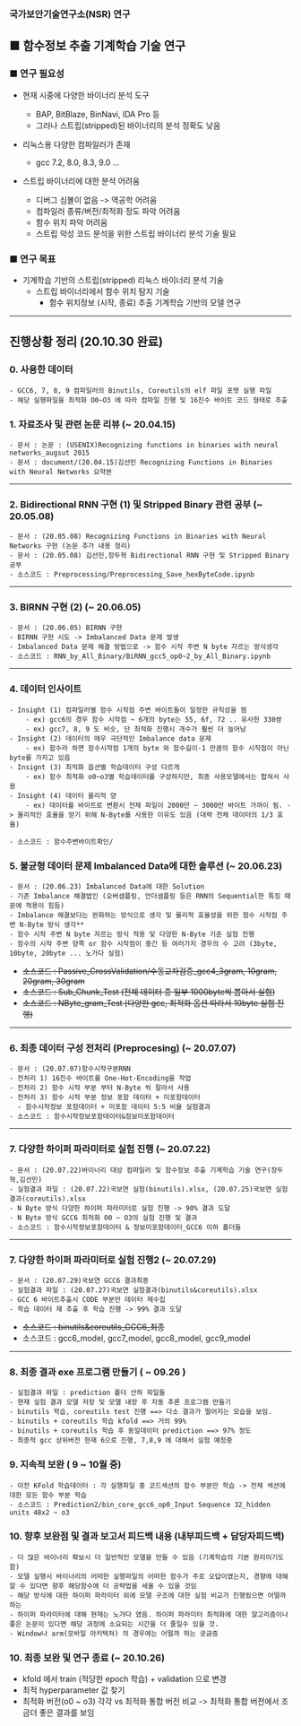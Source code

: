 ### 국가보안기술연구소(NSR) 연구

## ■ 함수정보 추출 기계학습 기술 연구
### ■ 연구 필요성
- 현재 시중에 다양한 바이너리 분석 도구
  - BAP, BitBlaze, BinNavi, IDA Pro 등
  - 그러나 스트립(stripped)된 바이너리의 분석 정확도 낮음

- 리눅스용 다양한 컴파일러가 존재
  - gcc 7.2, 8.0, 8.3, 9.0 …

- 스트립 바이너리에 대한 분석 어려움
  - 디버그 심볼이 없음 -> 역공학 어려움
  - 컴파일러 종류/버전/최적화 정도 파악 어려움
  - 함수 위치 파악 어려움
  - 스트립 악성 코드 분석을 위한 스트립 바이너리 분석 기술 필요

### ■ 연구 목표
- 기계학습 기반의 스트립(stripped) 리눅스 바이너리 분석 기술
  - 스트립 바이너리에서 함수 위치 탐지 기술
    - 함수 위치정보 (시작, 종료) 추출 기계학습 기반의 모델 연구
    
<hr>

## 진행상황 정리 (20.10.30 완료)

### 0. 사용한 데이터
    - GCC6, 7, 8, 9 컴파일러의 Binutils, Coreutils의 elf 파일 포맷 실행 파일
    - 해당 실행파일을 최적화 O0~O3 에 따라 컴파일 진행 및 16진수 바이트 코드 형태로 추출
    
### 1. 자료조사 및 관련 논문 리뷰 (~ 20.04.15) 
    - 문서 : 논문 : (USENIX)Recognizing functions in binaries with neural networks_augsut 2015 
    - 문서 : document/(20.04.15)김선민 Recognizing Functions in Binaries with Neural Networks 요약본

<hr>

### 2. Bidirectional RNN 구현 (1) 및 Stripped Binary 관련 공부 (~ 20.05.08)
    - 문서 : (20.05.08) Recognizing Functions in Binaries with Neural Networks 구현 (논문 추가 내용 정리)
    - 문서 : (20.05.08) 김선민,장두혁 Bidirectional RNN 구현 및 Stripped Binary 공부
    - 소스코드 : Preprocessing/Preprocessing_Save_hexByteCode.ipynb

<hr>

### 3. BIRNN 구현 (2)  (~ 20.06.05)
    - 문서 : (20.06.05) BIRNN 구현
    - BIRNN 구현 시도 -> Imbalanced Data 문제 발생
    - Imbalanced Data 문제 해결 방법으로 -> 함수 시작 주변 N byte 자르는 방식생각 
    - 소스코드 : RNN_by_All_Binary/BiRNN_gcc5_op0~2_by_All_Binary.ipynb

<hr> 

### 4. 데이터 인사이트
    - Insight (1) 컴파일러별 함수 시작점 주변 바이트들이 일정한 규칙성을 띔
        - ex) gcc6의 경우 함수 시작점 ~ 6개의 byte는 55, 6f, 72 .. 유사한 330쌍
        - ex) gcc7, 8, 9 도 비슷, 단 최적화 진행시 개수가 훨씬 더 늘어남
    - Insight (2) 데이터의 매우 극단적인 Imbalance data 문제
        - ex) 함수라 하면 함수시작점 1개의 byte 와 함수길이-1 만큼의 함수 시작점이 아닌 byte를 가지고 있음
    - Insignt (3) 최적화 옵션별 학습데이터 구성 다르게
        - ex) 함수 최적화 o0~o3별 학습데이터를 구성하지만, 최종 사용모델에서는 합쳐서 사용
    - Insight (4) 데이터 물리적 양
        - ex) 데이터를 바이트로 변환시 전체 파일이 2000만 ~ 3000만 바이트 가까이 됨. -> 물리적인 효율을 얻기 위해 N-Byte를 사용한 이유도 있음 (대략 전체 데이터의 1/3 효율)
        
    - 소스코드 : 함수주변바이트확인/
    
### 5. 불균형 데이터 문제 Imbalanced Data에 대한 솔루션 (~ 20.06.23)
    - 문서 : (20.06.23) Imbalanced Data에 대한 Solution 
    - 기존 Imbalance 해결법인 (오버샘플링, 언더샘플링 등은 RNN의 Sequential한 특징 때문에 적용이 힘듬)
    - Imbalance 해결보다는 완화하는 방식으로 생각 및 물리적 효율성을 위한 함수 시작점 주변 N-Byte 방식 생각**
    - 함수 시작 주변 N byte 자르는 방식 적용 및 다양한 N-Byte 기준 실험 진행
    - 함수의 시작 주변 양쪽 or 함수 시작점이 중간 등 여러가지 경우의 수 고려 (3byte, 10byte, 20byte ... 노가다 실험)
  - ~~소스코드 : Passive_CrossValidation/수동교차검증_gcc4_3gram, 10gram, 20gram, 30gram~~
  - ~~소스코드 : Sub_Chunk_Test (전체 데이터 중 일부 1000byte씩 뽑아서 실험)~~
  - ~~소스코드 : NByte_gram_Test (다양한 gcc, 최적화 옵션 따라서 10byte 실험 진행)~~

<hr> 

### 6. 최종 데이터 구성 전처리 (Preprocesing) (~ 20.07.07)
    - 문서 : (20.07.07)함수시작구분RNN
    - 전처리 1) 16진수 바이트를 One-Hot-Encoding을 작업
    - 전처리 2) 함수 시작 부분 부터 N-Byte 씩 잘라서 사용
    - 전처리 3) 함수 시작 부분 정보 포함 데이터 + 미포함데이터
      - 함수시작정보 포함데이터 + 미포함 데이터 5:5 비율 실험결과
    - 소스코드 : 함수시작정보포함데이터&정보미포함데이터
        
<hr>

### 7. 다양한 하이퍼 파라미터로 실험 진행 (~ 20.07.22)
    - 문서 : (20.07.22)바이너리 대상 컴파일러 및 함수정보 추출 기계학습 기술 연구(장두혁,김선민)
    - 실험결과 파일 : (20.07.22)국보연 실험(binutils).xlsx, (20.07.25)국보연 실험결과(coreutils).xlsx
    - N Byte 방식 다양한 하이퍼 파라미터로 실험 진행 -> 90% 결과 도달
    - N Byte 방식 GCC6 최적화 O0 ~ O3의 실험 진행 및 결과
    - 소스코드 : 함수시작정보포함데이터 & 정보미포함데이터_GCC6 이하 폴더들 
     
<hr> 

### 7. 다양한 하이퍼 파라미터로 실험 진행2 (~ 20.07.29) 
    - 문서 : (20.07.29)국보연 GCC6 결과최종
    - 실험결과 파일 : (20.07.27)국보연 실험결과(binutils&coreutils).xlsx
    - GCC 6 바이트추출시 CODE 부분만 데이터 재수집
    - 학습 데이터 재 추출 후 학습 진행 -> 99% 결과 도달
  - ~~소스코드 : binutils&coreutils_GCC6_최종~~
  - 소스코드 : gcc6_model, gcc7_model, gcc8_model, gcc9_model
      
<hr>

### 8. 최종 결과 exe 프로그램 만들기 ( ~ 09.26 )
    - 실험결과 파일 : prediction 폴더 산하 파일들
    - 현재 실험 결과 모델 저장 및 모델 내장 후 자동 추론 프로그램 만들기
    - binutils 학습, coreutils test 진행 ==> 다소 결과가 떨어지는 모습을 보임.
    - binutils + coreutils 학습 kfold ==> 거의 99%
    - binutils + coreutils 학습 후 동일데이터 prediction ==> 97% 정도
    - 최종적 gcc 상위버전 현재 6으로 진행, 7,8,9 에 대해서 실험 예정중
    
### 9. 지속적 보완 ( 9 ~ 10월 중)
    - 이전 KFold 학습데이터 : 각 실행파일 중 코드섹션의 함수 부분만 학습 -> 전체 섹션에 대한 모든 함수 부분 학습
    - 소스코드 : Prediction2/bin_core_gcc6_op0_Input Sequence 32_hidden units 48x2 ~ o3
    
### 10. 향후 보완점 및 결과 보고서 피드백 내용 (내부피드백 + 담당자피드백)
    - 더 많은 바이너리 확보시 더 일반적인 모델을 만들 수 있음 (기계학습의 기본 원리이기도 함)
    - 모델 실행시 바이너리의 어떠한 실행파일의 어떠한 함수가 주로 오답이였는지, 경향에 대해 알 수 있다면 향후 해당함수에 더 공략법을 세울 수 있을 것임
    - 해당 방식에 대한 하이퍼 파라미터 외에 모델 구조에 대한 실험 비교가 진행됬으면 어떨까 하는
    - 하이퍼 파라미터에 대해 현재는 노가다 였음. 하이퍼 파라미터 최적화에 대한 알고리즘이나 좋은 논문이 있다면 해당 과정에 소요되는 시간을 더 줄일수 있을 것.
    - Window나 arm(모바일 아키텍쳐) 의 경우에는 어떨까 하는 궁금증
    
### 10. 최종 보완 및 연구 종료 (~ 20.10.26)
  - kfold 에서 train (적당한 epoch 학습) + validation 으로 변경
  - 최적 hyperparameter 값 찾기 
  - 최적화 버전(o0 ~ o3) 각각 vs 최적화 통합 버전 비교 -> 최적화 통합 버전에서 조금더 좋은 결과를 보임
